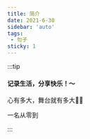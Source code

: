 ```yaml
---
title: 简介
date: 2021-6-30
sidebar: 'auto'
tags:
 - 句子
sticky: 1
---
```

:::tip

#### 记录生活，分享快乐！～

心有多大，舞台就有多大:tipping_hand_woman:

一名从零到

:::

<!-- more -->


